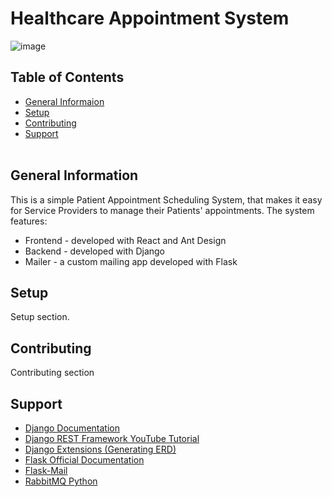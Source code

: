 # Healthcare Appointment System
![image](https://user-images.githubusercontent.com/31863401/222171465-051e9bb4-5221-4119-b135-3f678960c2d2.png)

## Table of Contents
* [General Informaion](#general-info)
* [Setup](#setup)
* [Contributing](#contributing)
* [Support](#support) <br><br>

## General Information <a id="general-info"></a>
This is a simple Patient Appointment Scheduling System, that makes it easy for Service Providers to manage their Patients' appointments. The system features:
* Frontend - developed with React and Ant Design 
* Backend - developed with Django
* Mailer - a custom mailing app developed with Flask

## Setup <a id="setup"></a>
Setup section.

## Contributing <a id="contributing"></a>
Contributing section

## Support <a id="support"></a>
* [Django Documentation](https://docs.djangoproject.com/en/4.1/)
* [Django REST Framework YouTube Tutorial](https://www.youtube.com/watch?v=i5JykvxUk_A)
* [Django Extensions (Generating ERD)](https://django-extensions.readthedocs.io/en/latest/)
* [Flask Official Documentation](https://flask.palletsprojects.com/en/2.2.x/)
* [Flask-Mail](https://pythonhosted.org/Flask-Mail/)
* [RabbitMQ Python](https://www.rabbitmq.com/tutorials/tutorial-one-python.htmls)

